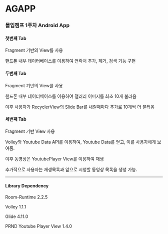 # AGAPP

### 몰입캠프 1주차 Android App



#### 첫번째 Tab

Fragment 기반의 View를 사용

핸드폰 내부 데이터베이스를 이용하여 연락처 추가, 제거, 검색 기능 구현

#### 두번째 Tab 

Fragment 기반의 View를 사용

핸드폰 내부 데이터베이스를 이용하여 갤러리 이미지를 최초 10개 불러옴

이후 사용자가 RecyclerView의 Slide Bar를 내릴때마다 추가로 10개씩 더 불러옴


#### 세번째 Tab

Fragment 기반 View 사용

Volley와 Youtube Data API를 이용하여, Youtube Data를 얻고, 이를 사용자에게 보여줌.

이후 동영상은 YoutubePlayer View를 이용하여 재생

추가적으로 사용자는 재생목록과 앞으로 시청할 동영상 목록을 생성 가능.

---

#### Library Dependency

Room-Runtime 2.2.5

Volley 1.1.1

Glide 4.11.0

PRND Youtube Player View 1.4.0
